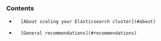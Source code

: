 <!-- usedin: [ _legacy_docker/Databases] - post: -->


### Contents

*		[About scaling your Elasticsearch cluster](#about)
*		[General recommendations](#recommendations)

